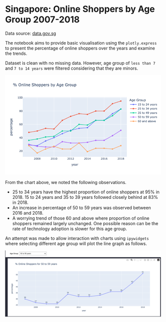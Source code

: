 # Singapore: Online Shoppers by Age Group 2007-2018

Data source: [data.gov.sg](https://beta.data.gov.sg/collections/242/view)

The notebook aims to provide basic visualisation using the `plotly.express` to present the percentage of online shoppers over the years and examine the trends. 

Dataset is clean with no missing data. However, age group of `less than 7` and `7 to 14 years` were filtered considering that they are minors. 

![Percentage of Online Shoppers by Age Group](img/lineplot1.png)

From the chart above, we noted the following observations. 
- 25 to 34 years have the highest proportion of online shoppers at 95% in 2018. 15 to 24 years and 35 to 39 years followed closely behind at 83% in 2018. 
- An increase in percentage of 50 to 59 years was observed between 2016 and 2018. 
- A worrying trend of those 60 and above where proportion of online shoppers remained largely unchanged. One possible reason can be the rate of technology adoption is slower for this age group. 

An attempt was made to allow interaction with charts using `ipywidgets` where selecting different age group will plot the line graph as follows. 

![Percentage of Online Shoppers by Selected Age Group](img/lineplot2.png)